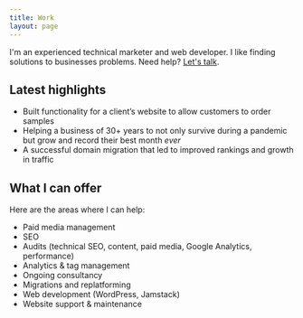 ```yaml
---
title: Work
layout: page
---
```


I'm an experienced technical marketer and web developer. I like finding solutions to businesses problems. Need help? [Let's talk](/contact).

## Latest highlights

* Built functionality for a client’s website to allow customers to order samples
* Helping a business of 30+ years to not only survive during a pandemic but grow and record their best month *ever*
* A successful domain migration that led to improved rankings and growth in traffic

## What I can offer
Here are the areas where I can help:

* Paid media management
* SEO
* Audits (technical SEO, content, paid media, Google Analytics, performance)
* Analytics & tag management
* Ongoing consultancy
* Migrations and replatforming
* Web development (WordPress, Jamstack)
* Website support & maintenance
